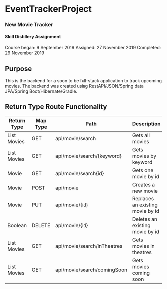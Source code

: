 # EventTrackerProject

### New Movie Tracker

#### Skill Distillery Assignment

Course began: 9 September 2019
Assigned: 27 November 2019
Completed: 29 November 2019

## Purpose

This is the backend for a soon to be full-stack application to track upcoming movies. The backend was created using RestAPI/JSON/Spring data JPA/Spring Boot/Hibernate/Gradle.

## Return Type	Route	Functionality
| Return Type   | Map Type | Path                        | Description                      |
| ------------- | -------- | --------------------------- | -------------------------------- |
| List Movies   | GET      | api/movie/search            | Gets all movies                  |
| List Movies  	| GET      | api/movie/search/{keyword}  | Gets movies by keyword           |
| Movie	        | GET      | api/movie/search{id}        |	Gets one movie by id            |
| Movie	        | POST     | api/movie	                 | Creates a new movie              |
| Movie	        | PUT      | api/movie/{id}	             | Replaces an existing movie by id |
| Boolean	      | DELETE   | api/movie/{id}	             | Deletes an existing movie by id  |
|List Movies    |GET       | api/movie/search/inTheatres | Gets movies in theatres          |
|List Movies    |GET       | api/movie/search/comingSoon | Gets movies coming soon          |

